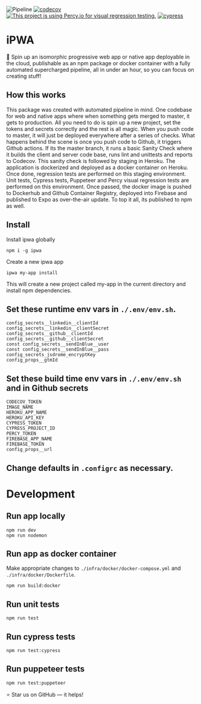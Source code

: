 ![Pipeline](https://github.com/jsDrome/ipwa/workflows/Build/badge.svg?branch=master)
[![codecov](https://codecov.io/gh/jsDrome/ipwa/branch/master/graph/badge.svg)](https://codecov.io/gh/jsDrome/ipwa)
[![This project is using Percy.io for visual regression testing.](https://percy.io/static/images/percy-badge.svg)](https://percy.io/jsDrome/ipwa)
[![cypress](https://img.shields.io/badge/cypress-dashboard-brightgreen.svg)](https://dashboard.cypress.io/projects/nuaag3/)

# iPWA

🚀 Spin up an isomorphic progressive web app or native app deployable in the cloud, publishable as an npm package or docker container with a fully automated supercharged pipeline, all in under an hour, so you can focus on creating stuff!

## How this works

This package was created with automated pipeline in mind. One codebase for web and native apps where when something gets merged to master, it gets to production. All you need to do is spin up a new project, set the tokens and secrets correctly and the rest is all magic. When you push code to master, it will just be deployed everywhere after a series of checks. What happens behind the scene is once you push code to Github, it triggers Github actions. If its the master branch, it runs a basic Sanity Check where it builds the client and server code base, runs lint and unittests and reports to Codecov. This sanity check is followed by staging in Heroku. The application is dockerized and deployed as a docker container on Heroku. Once done, regression tests are performed on this staging environment. Unit tests, Cypress tests, Puppeteer and Percy visual regression tests are performed on this environment. Once passed, the docker image is pushed to Dockerhub and Github Container Registry, deployed into Firebase and published to Expo as over-the-air update. To top it all, its published to npm as well.

## Install

Install ipwa globally

```shell
npm i -g ipwa
```

Create a new ipwa app

```shell
ipwa my-app install
```
This will create a new project called my-app in the current directory and install npm dependencies.


## Set these runtime env vars in `./.env/env.sh`.

```shell
config_secrets__linkedin__clientId
config_secrets__linkedin__clientSecret
config_secrets__github__clientId
config_secrets__github__clientSecret
const config_secrets__sendInBlue__user
const config_secrets__sendInBlue__pass
config_secrets_jsdrome_encryptKey
config_props__gtmId
```

## Set these build time env vars in `./.env/env.sh` and in Github secrets

```
CODECOV_TOKEN
IMAGE_NAME
HEROKU_APP_NAME
HEROKU_API_KEY
CYPRESS_TOKEN
CYPRESS_PROJECT_ID
PERCY_TOKEN
FIREBASE_APP_NAME
FIREBASE_TOKEN
config_props__url
```

## Change defaults in `.configrc` as necessary.


# Development

## Run app locally

```shell
npm run dev
npm run nodemon
```

## Run app as docker container

Make appropriate changes to `./infra/docker/docker-compose.yml` and `./infra/docker/Dockerfile`.

```shell
npm run build:docker
```

## Run unit tests

```shell
npm run test
```

## Run cypress tests

```shell
npm run test:cypress
```

## Run puppeteer tests

```shell
npm run test:puppeteer
```


⭐️ Star us on GitHub — it helps!
